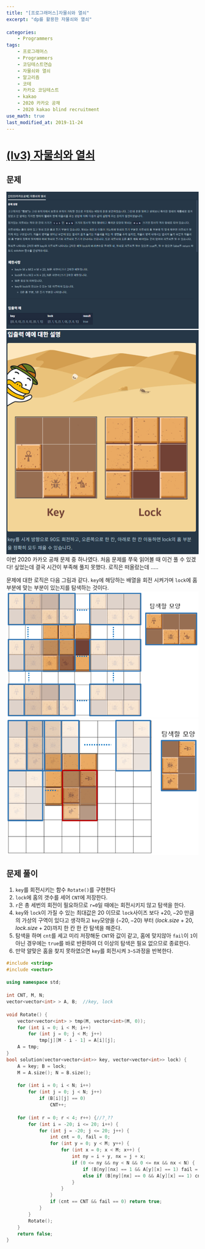 ```yaml
---
title: "[프로그래머스]자물쇠와 열쇠"
excerpt: "dp를 활용한 자물쇠와 열쇠"

categories:
    - Programmers
tags:
    - 프로그래머스
    - Programmers
    - 코딩테스트연습
    - 자물쇠와 열쇠
    - 알고리즘
    - 코테
    - 카카오 코딩테스트
    - kakao
    - 2020 카카오 공채
    - 2020 kakao blind recruitment
use_math: true
last_modified_at: 2019-11-24
---    
```

# [(lv3) 자물쇠와 열쇠](https://programmers.co.kr/learn/courses/30/lessons/60059)   

## 문제
[![](/assets/Programmers/2019-11-24-Programmers-lock-and-key-img01.jpg)](/assets/Programmers/2019-11-24-Programmers-lock-and-key-img01.jpg)  
[![](/assets/Programmers/2019-11-24-Programmers-lock-and-key-img02.jpg)](/assets/Programmers/2019-11-24-Programmers-lock-and-key-img02.jpg)  
이번 2020 카카오 공채 문제 중 하나였다. 처음 문제를 쭈욱 읽어볼 때 이건 풀 수 있겠다! 싶었는데 결국 시간이 부족해 풀지 못했다. 로직은 떠올랐는데 .....  
  
문제에 대한 로직은 다음 그림과 같다. `key`에 해당하는 배열을 회전 시켜가며 `lock`에 홈 부분에 맞는 부분이 있는지를 탐색하는 것이다.  
[![](/assets/Programmers/2019-11-24-Programmers-lock-and-key-img03.jpg)](/assets/Programmers/2019-11-24-Programmers-lock-and-key-img03.jpg)  
[![](/assets/Programmers/2019-11-24-Programmers-lock-and-key-img04.jpg)](/assets/Programmers/2019-11-24-Programmers-lock-and-key-img04.jpg)  

  
## 문제 풀이     
1. `key`를 회전시키는 함수 `Rotate()`를 구현한다  
2. `lock`에 홈의 갯수를 세어 `CNT`에 저장한다.  
3. `r`은 총 세번의 회전이 필요하므로 `r=0`일 때에는 회전시키지 않고 탐색을 한다.  
4. `key`와 `lock`이 가질 수 있는 최대값은 20 이므로 `lock`사이즈 보다 $+ 20, -20$ 만큼의 가상의 구역이 있다고 생각하고 `key`모양을 $(-20,-20)$ 부터 $(lock.size +20, lock.size + 20)$까지 한 칸 한 칸 탐색을 해준다. 
5. 탐색을 하며 `cnt`를 세고 미리 저장해둔 `CNT`와 값이 같고, 홈에 맞지않아 `fail`이 `1`이아닌 경우에는 `true`를 바로 반환하여 더 이상의 탐색은 필요 없으므로 종료한다.  
6. 만약 알맞은 홈을 찾지 못하였으면 `key`를 회전시켜 `3~5`과정을 반복한다.  

```cpp
#include <string>
#include <vector>

using namespace std;

int CNT, M, N;
vector<vector<int> > A, B;	//key, lock

void Rotate() {
	vector<vector<int> > tmp(M, vector<int>(M, 0));
	for (int i = 0; i < M; i++)
		for (int j = 0; j < M; j++)
			tmp[j][M - i - 1] = A[i][j];
	A = tmp;
}
bool solution(vector<vector<int>> key, vector<vector<int>> lock) {
	A = key; B = lock;
	M = A.size(); N = B.size();

	for (int i = 0; i < N; i++)
		for (int j = 0; j < N; j++)
			if (B[i][j] == 0)
				CNT++;

	for (int r = 0; r < 4; r++) {//?¸??
		for (int i = -20; i <= 20; i++) {
			for (int j = -20; j <= 20; j++) {
				int cnt = 0, fail = 0;
				for (int y = 0; y < M; y++) {
					for (int x = 0; x < M; x++) {
						int ny = i + y, nx = j + x;
						if (0 <= ny && ny < N && 0 <= nx && nx < N) {
							if (B[ny][nx] == 1 && A[y][x] == 1) fail = 1;
							else if (B[ny][nx] == 0 && A[y][x] == 1) cnt++;
						}
					}
				}
				if (cnt == CNT && fail == 0) return true;
			}
		}
		Rotate();
	}
	return false;
}
```
